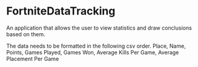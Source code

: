 # FortniteDataTracking
An application that allows the user to view statistics and draw conclusions based on them.

The data needs to be formatted in the following csv order.
Place, Name, Points, Games Played, Games Won, Average Kills Per Game, Average Placement Per Game